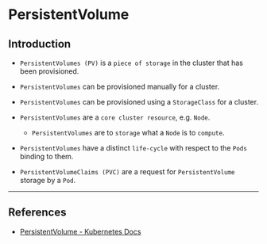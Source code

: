 # PersistentVolume

## Introduction

* `PersistentVolumes (PV)` is a `piece of storage` in the cluster that has been provisioned.

* `PersistentVolumes` can be provisioned manually for a cluster.

* `PersistentVolumes` can be provisioned using a `StorageClass` for a cluster.

* `PersistentVolumes` are a `core cluster resource`, e.g. `Node`.

    * `PersistentVolumes` are to `storage` what a `Node` is to `compute`. 

* `PersistentVolumes` have a distinct `life-cycle` with respect to the `Pods` binding to them.

* `PersistentVolumeClaims (PVC)` are a request for `PersistentVolume` storage by a `Pod`. 


---

## References

* [PersistentVolume - Kubernetes Docs](https://kubernetes.io/docs/concepts/storage/persistent-volumes/)
